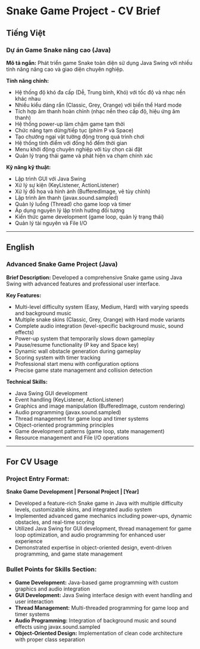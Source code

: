 # Snake Game Project - CV Brief

## Tiếng Việt

### Dự án Game Snake nâng cao (Java)
**Mô tả ngắn:** Phát triển game Snake toàn diện sử dụng Java Swing với nhiều tính năng nâng cao và giao diện chuyên nghiệp.

**Tính năng chính:**
- Hệ thống độ khó đa cấp (Dễ, Trung bình, Khó) với tốc độ và nhạc nền khác nhau
- Nhiều kiểu dáng rắn (Classic, Grey, Orange) với biến thể Hard mode
- Tích hợp âm thanh hoàn chỉnh (nhạc nền theo cấp độ, hiệu ứng âm thanh)
- Hệ thống power-up làm chậm game tạm thời
- Chức năng tạm dừng/tiếp tục (phím P và Space)
- Tạo chướng ngại vật tường động trong quá trình chơi
- Hệ thống tính điểm với đồng hồ đếm thời gian
- Menu khởi động chuyên nghiệp với tùy chọn cài đặt
- Quản lý trạng thái game và phát hiện va chạm chính xác

**Kỹ năng kỹ thuật:**
- Lập trình GUI với Java Swing
- Xử lý sự kiện (KeyListener, ActionListener)
- Xử lý đồ họa và hình ảnh (BufferedImage, vẽ tùy chỉnh)
- Lập trình âm thanh (javax.sound.sampled)
- Quản lý luồng (Thread) cho game loop và timer
- Áp dụng nguyên lý lập trình hướng đối tượng
- Kiến thức game development (game loop, quản lý trạng thái)
- Quản lý tài nguyên và File I/O

---

## English

### Advanced Snake Game Project (Java)
**Brief Description:** Developed a comprehensive Snake game using Java Swing with advanced features and professional user interface.

**Key Features:**
- Multi-level difficulty system (Easy, Medium, Hard) with varying speeds and background music
- Multiple snake skins (Classic, Grey, Orange) with Hard mode variants
- Complete audio integration (level-specific background music, sound effects)
- Power-up system that temporarily slows down gameplay
- Pause/resume functionality (P key and Space key)
- Dynamic wall obstacle generation during gameplay
- Scoring system with timer tracking
- Professional start menu with configuration options
- Precise game state management and collision detection

**Technical Skills:**
- Java Swing GUI development
- Event handling (KeyListener, ActionListener)
- Graphics and image manipulation (BufferedImage, custom rendering)
- Audio programming (javax.sound.sampled)
- Thread management for game loop and timer systems
- Object-oriented programming principles
- Game development patterns (game loop, state management)
- Resource management and File I/O operations

---

## For CV Usage

### Project Entry Format:

**Snake Game Development | Personal Project | [Year]**
- Developed a feature-rich Snake game in Java with multiple difficulty levels, customizable skins, and integrated audio system
- Implemented advanced game mechanics including power-ups, dynamic obstacles, and real-time scoring
- Utilized Java Swing for GUI development, thread management for game loop optimization, and audio programming for enhanced user experience
- Demonstrated expertise in object-oriented design, event-driven programming, and game state management

### Bullet Points for Skills Section:
- **Game Development:** Java-based game programming with custom graphics and audio integration
- **GUI Development:** Java Swing interface design with event handling and user interaction
- **Thread Management:** Multi-threaded programming for game loop and timer systems
- **Audio Programming:** Integration of background music and sound effects using javax.sound.sampled
- **Object-Oriented Design:** Implementation of clean code architecture with proper class separation